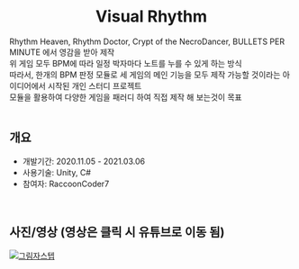 <div align="center">
<h1>Visual Rhythm</h1>
</div>

<div align="left">
Rhythm Heaven, Rhythm Doctor, Crypt of the NecroDancer, BULLETS PER MINUTE 에서 영감을 받아 제작</br>
위 게임 모두 BPM에 따라 일정 박자마다 노트를 누를 수 있게 하는 방식</br>
따라서, 한개의 BPM 판정 모듈로 세 게임의 메인 기능을 모두 제작 가능할 것이라는 아이디어에서 시작된 개인 스터디 프로젝트</br>
모듈을 활용하여 다양한 게임을 패러디 하여 직접 제작 해 보는것이 목표</br></br>
</div>

## 개요
- 개발기간: 2020.11.05 - 2021.03.06
- 사용기술: Unity, C#
- 참여자: RaccoonCoder7

</br>

## 사진/영상 (영상은 클릭 시 유튜브로 이동 됨)
[![그림자스텝](http://img.youtube.com/vi/GKYeRbWQTQc/0.jpg)](https://youtu.be/GKYeRbWQTQc)
